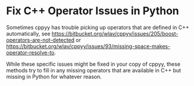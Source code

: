 # Fix C++ Operator Issues in Python

Sometimes cppyy has trouble picking up operators that are defined in C++
automatically, see https://bitbucket.org/wlav/cppyy/issues/205/boost-operators-are-not-detected or
https://bitbucket.org/wlav/cppyy/issues/93/missing-space-makes-operator-resolve-to.

While these specific issues might be fixed in your copy of cppyy, these methods
try to fill in any missing operators that are available in C++ but missing in
Python for whatever reason.

